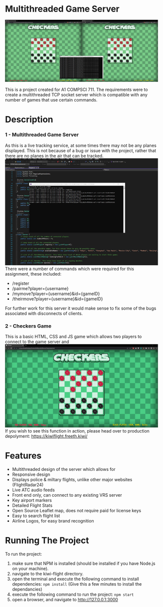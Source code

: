 # Multithreaded Game Server

![alt text](https://github.com/dwag351/Multithreaded-Game-Server/blob/main/Images/Image01.jpg?raw=true)

This is a project created for A1 COMPSCI 711. The requirements were to create a multithreaded TCP socket server which is compatible with any number of games that use certain commands.

# Description
### 1 - Multithreaded Game Server
As this is a live tracking service, at some times there may not be any planes displayed.
This is not because of a bug or issue with the project, rather that there are no planes in the air that can be tracked.
![alt text](https://github.com/dwag351/Multithreaded-Game-Server/blob/main/Images/Image02.jpg?raw=true)
<br>There were a number of commands which were required for this assignment, these included:
* /register
* /pairme?player={username}
* /mymove?player={username}&id={gameID}
* /theirmove?player={username}&id={gameID}

For further work for this server it would make sense to fix some of the bugs associated with disconnects of clients.

### 2 - Checkers Game
This is a basic HTML, CSS and JS game which allows two players to connect to the game server and
![alt text](https://github.com/dwag351/Multithreaded-Game-Server/blob/main/Images/Image03.jpg?raw=true) 
<br>If you wish to see this function in action, please head over to production depolyment: https://kiwiflight.freeth.kiwi/

# Features
* Multithreaded design of the server which allows for 
* Responsive design
* Displays police & miltary flights, unlike other major websites (FlightRadar24)
* Live ATC audio feeds
* Front end only, can connect to any existing VRS server
* Key airport markers
* Detailed Flight Stats
* Open Source Leaflet map, does not require paid for license keys
* Easy to search flight list
* Airline Logos, for easy brand recognition

# Running The Project

To run the project:
1) make sure that NPM is installed (should be installed if you have Node.js on your machine).
2) navigate to the kiwi-flight directory.
3) open the terminal and execute the following command to install dependencies: `npm install` (Give this a few minutes to install the dependancies)
4) execute the following command to run the project: `npm start`
5) open a browser, and navigate to http://127.0.0.1:3000